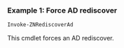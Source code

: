 ### Example 1: Force AD rediscover
```powershell
Invoke-ZNRediscoverAd

```

This cmdlet forces an AD rediscover.